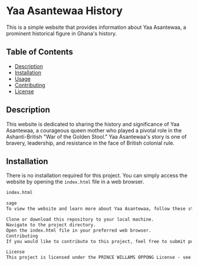 # Yaa Asantewaa History

This is a simple website that provides information about Yaa Asantewaa, a prominent historical figure in Ghana's history.

## Table of Contents

- [Description](#description)
- [Installation](#installation)
- [Usage](#usage)
- [Contributing](#contributing)
- [License](#license)

## Description

This website is dedicated to sharing the history and significance of Yaa Asantewaa, a courageous queen mother who played a pivotal role in the Ashanti-British "War of the Golden Stool." Yaa Asantewaa's story is one of bravery, leadership, and resistance in the face of British colonial rule.

## Installation

There is no installation required for this project. You can simply access the website by opening the `index.html` file in a web browser.

```html
index.html

sage
To view the website and learn more about Yaa Asantewaa, follow these steps:

Clone or download this repository to your local machine.
Navigate to the project directory.
Open the index.html file in your preferred web browser.
Contributing
If you would like to contribute to this project, feel free to submit pull requests or open issues on the project's GitHub repository.

License
This project is licensed under the PRINCE WILLAMS OPPONG License - see the LICENSE file for details.
